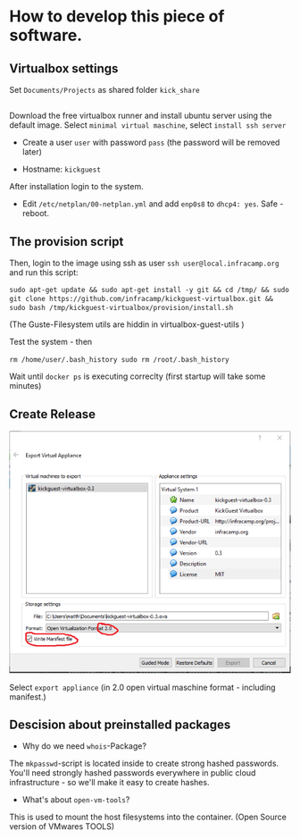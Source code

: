 # How to develop this piece of software.

## Virtualbox settings

Set `Documents/Projects` as shared folder `kick_share`


## 

Download the free virtualbox runner and install
ubuntu server using the default image. Select `minimal virtual maschine`,
select `install ssh server`

- Create a user `user` with password `pass` (the password will be removed later)

- Hostname: `kickguest`

After installation login to the system.

- Edit `/etc/netplan/00-netplan.yml` and add `enp0s8` to `dhcp4: yes`. Safe - reboot.


## The provision script

Then, login to the image using ssh as user `ssh user@local.infracamp.org` and  run this script:



````
sudo apt-get update && sudo apt-get install -y git && cd /tmp/ && sudo git clone https://github.com/infracamp/kickguest-virtualbox.git && sudo bash /tmp/kickguest-virtualbox/provision/install.sh
````

(The Guste-Filesystem utils are hiddin in virtualbox-guest-utils )

Test the system - then

``
rm /home/user/.bash_history
sudo rm /root/.bash_history
``

Wait until `docker ps` is executing correclty (first startup will take some minutes)

## Create Release

![development](doc/development1.png)

Select ``export appliance`` (in 2.0 open virtual maschine format - including manifest.)

## Descision about preinstalled packages

- Why do we need `whois`-Package?

The `mkpasswd`-script is located inside to create strong hashed
passwords. You'll need strongly hashed passwords everywhere in public
cloud infrastructure - so we'll make it easy to create hashes.

- What's about `open-vm-tools`?

This is used to mount the host filesystems into the container.
(Open Source version of VMwares TOOLS)